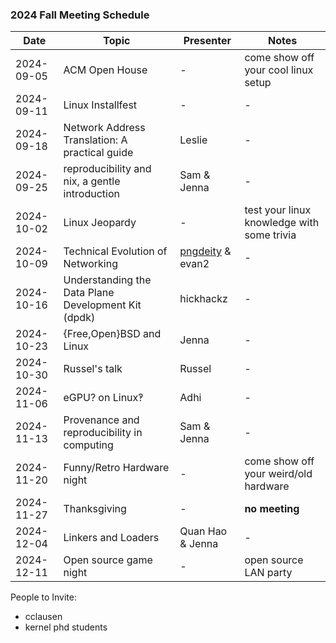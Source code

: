 ### 2024 Fall Meeting Schedule

| Date | Topic | Presenter | Notes |
| --- | --- | --- | --- |
| 2024-09-05 | ACM Open House | - | come show off your cool linux setup |
| 2024-09-11 | Linux Installfest | - | - |
| 2024-09-18 | Network Address Translation: A practical guide | Leslie | - |
| 2024-09-25 | reproducibility and nix, a gentle introduction | Sam & Jenna | - |
| 2024-10-02 | Linux Jeopardy | - | test your linux knowledge with some trivia |
| 2024-10-09 | Technical Evolution of Networking | [pngdeity](https://github.com/pngdeity) & evan2 | - |
| 2024-10-16 | Understanding the Data Plane Development Kit (dpdk) | hickhackz | - |
| 2024-10-23 | {Free,Open}BSD and Linux | Jenna | - |
| 2024-10-30 | Russel's talk | Russel | - |
| 2024-11-06 | eGPU? on Linux‽ | Adhi | - |
| 2024-11-13 | Provenance and reproducibility in computing | Sam & Jenna | - |
| 2024-11-20 | Funny/Retro Hardware night | - | come show off your weird/old hardware |
| 2024-11-27 | Thanksgiving | - | **no meeting** |
| 2024-12-04 | Linkers and Loaders | Quan Hao & Jenna | - |
| 2024-12-11 | Open source game night | - | open source LAN party |

People to Invite:
- cclausen
- kernel phd students
